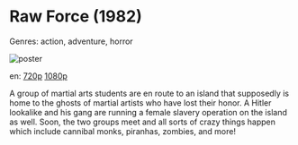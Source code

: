 # Raw Force (1982)

Genres: action, adventure, horror

![poster](http://image.tmdb.org/t/p/w500/mwYLlRqjacA8Fs1WqWrhOYbdclv.jpg)

en:
  [720p](magnet:?xt=urn:btih:7A87558B29741CF6A3A5240DE369091CB69603D3&tr=udp://glotorrents.pw:6969/announce&tr=udp://tracker.opentrackr.org:1337/announce&tr=udp://torrent.gresille.org:80/announce&tr=udp://tracker.openbittorrent.com:80&tr=udp://tracker.coppersurfer.tk:6969&tr=udp://tracker.leechers-paradise.org:6969&tr=udp://p4p.arenabg.ch:1337&tr=udp://tracker.internetwarriors.net:1337)
  [1080p](magnet:?xt=urn:btih:45475F836272BBDD301660F3F2E574D22F3ACC60&tr=udp://glotorrents.pw:6969/announce&tr=udp://tracker.opentrackr.org:1337/announce&tr=udp://torrent.gresille.org:80/announce&tr=udp://tracker.openbittorrent.com:80&tr=udp://tracker.coppersurfer.tk:6969&tr=udp://tracker.leechers-paradise.org:6969&tr=udp://p4p.arenabg.ch:1337&tr=udp://tracker.internetwarriors.net:1337)
  


A group of martial arts students are en route to an island that supposedly is home to the ghosts of martial artists who have lost their honor. A Hitler lookalike and his gang are running a female slavery operation on the island as well. Soon, the two groups meet and all sorts of crazy things happen which include cannibal monks, piranhas, zombies, and more!